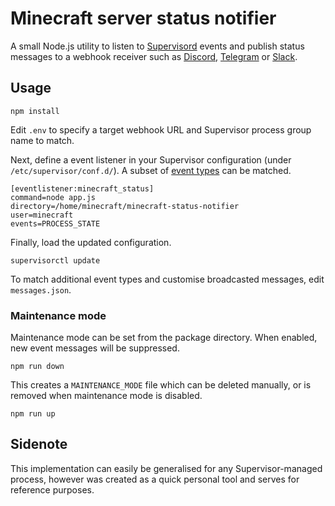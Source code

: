# Minecraft server status notifier

A small Node.js utility to listen to [Supervisord](http://supervisord.org/) events and publish status messages to a webhook receiver such as [Discord](https://discordapp.com/), [Telegram](https://telegram.org/) or [Slack](https://slack.com/).

## Usage

    npm install

Edit `.env` to specify a target webhook URL and Supervisor process group name to match.

Next, define a event listener in your Supervisor configuration (under `/etc/supervisor/conf.d/`). A subset of [event types](http://supervisord.org/events.html#event-types) can be matched.

    [eventlistener:minecraft_status]
    command=node app.js
    directory=/home/minecraft/minecraft-status-notifier
    user=minecraft
    events=PROCESS_STATE

Finally, load the updated configuration.

    supervisorctl update

To match additional event types and customise broadcasted messages, edit `messages.json`.

### Maintenance mode

Maintenance mode can be set from the package directory. When enabled, new event messages will be suppressed.

    npm run down

This creates a `MAINTENANCE_MODE` file which can be deleted manually, or is removed when maintenance mode is disabled.

    npm run up

## Sidenote

This implementation can easily be generalised for any Supervisor-managed process, however was created as a quick personal tool and serves for reference purposes.
